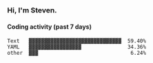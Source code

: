 ### Hi, I'm Steven.

#### Coding activity (past 7 days)
```
Text   ▓▓▓▓▓▓▓▓▓▓▓▓▓▓▓▓▓▓▓▓▓▓▓▓▓▓▓▓▓▓  59.40%
YAML   ▓▓▓▓▓▓▓▓▓▓▓▓▓▓▓▓▓               34.36%
other  ▓▓▓                              6.24%
```
